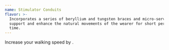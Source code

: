 ```yaml
---
name: Stimulator Conduits
flavor: >-
  Incorporates a series of beryllium and tungsten braces and micro-servos to
  support and enhance the natural movements of the wearer for short periods of
  time.
---
```

Increase your walking speed by <me-distance length="15" />.
